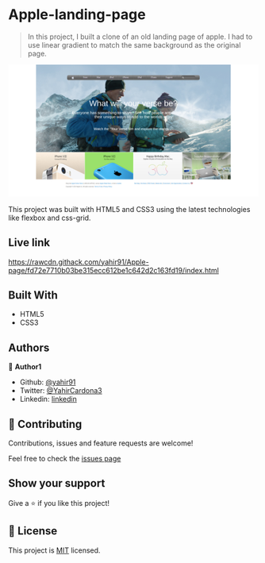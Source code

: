 # Apple-landing-page

> In this project, I built a clone of an old landing page of apple. I had to use linear gradient to match the same background as the original page.

![screenshot](images/Screenshot.png)

This project was built with HTML5 and CSS3 using the latest technologies like flexbox and css-grid.

## Live link

https://rawcdn.githack.com/yahir91/Apple-page/fd72e7710b03be315ecc612be1c642d2c163fd19/index.html

## Built With

- HTML5
- CSS3

## Authors

👤 **Author1**

- Github: [@yahir91](https://github.com/yahir91)
- Twitter: [@YahirCardona3](https://twitter.com/YahirCardona3)
- Linkedin: [linkedin](https://www.linkedin.com/in/osmar-yahir-cardona-reyes-54b40b1a7/)

## 🤝 Contributing

Contributions, issues and feature requests are welcome!

Feel free to check the [issues page](https://github.com/yahir91/Apple-page/issues)

## Show your support

Give a ⭐️ if you like this project!

## 📝 License

This project is [MIT](lic.url) licensed.
